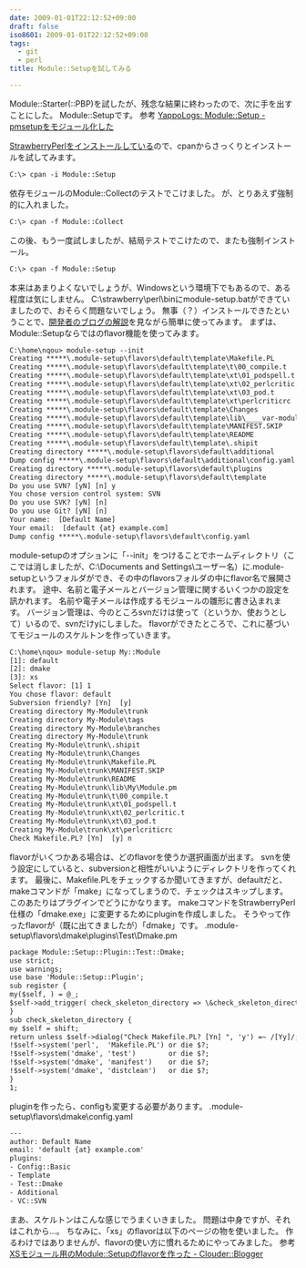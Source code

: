 ```yaml
---
date: 2009-01-01T22:12:52+09:00
draft: false
iso8601: 2009-01-01T22:12:52+09:00
tags:
  - git
  - perl
title: Module::Setupを試してみる

---
```


<p>Module::Starter(::PBP)を試したが、残念な結果に終わったので、次に手を出すことにした。
Module::Setupです。
参考
<a href="http://blog.yappo.jp/yappo/archives/000608.html">YappoLogs: Module::Setup - pmsetupをモジュール化した</a></p>

<p>
<a href="https://www.nqou.net/2008/12/12/221128">StrawberryPerlをインストールしている</a>ので、cpanからさっくりとインストールを試してみます。</p>

```default
C:\> cpan -i Module::Setup
```

<p>依存モジュールのModule::Collectのテストでこけました。
が、とりあえず強制的に入れました。</p>

```default
C:\> cpan -f Module::Collect
```

<p>この後、もう一度試しましたが、結局テストでこけたので、またも強制インストール。</p>

```default
C:\> cpan -f Module::Setup
```

<p>本来はあまりよくないでしょうが、Windowsという環境下でもあるので、ある程度は気にしません。
C:&#92;strawberry&#92;perl&#92;binにmodule-setup.batができていましたので、おそらく問題ないでしょう。
無事（？）インストールできたということで、<a href="http://blog.yappo.jp/yappo/archives/000608.html">開発者のブログの解説</a>を見ながら簡単に使ってみます。
まずは、Module::Setupならではのflavor機能を使ってみます。</p>

```default
C:\home\nqou> module-setup --init
Creating *****\.module-setup\flavors\default\template\Makefile.PL
Creating *****\.module-setup\flavors\default\template\t\00_compile.t
Creating *****\.module-setup\flavors\default\template\xt\01_podspell.t
Creating *****\.module-setup\flavors\default\template\xt\02_perlcritic.t
Creating *****\.module-setup\flavors\default\template\xt\03_pod.t
Creating *****\.module-setup\flavors\default\template\xt\perlcriticrc
Creating *****\.module-setup\flavors\default\template\Changes
Creating *****\.module-setup\flavors\default\template\lib\____var-module_path-var____.pm
Creating *****\.module-setup\flavors\default\template\MANIFEST.SKIP
Creating *****\.module-setup\flavors\default\template\README
Creating *****\.module-setup\flavors\default\template\.shipit
Creating directory *****\.module-setup\flavors\default\additional
Dump config *****\.module-setup\flavors\default\additional\config.yaml
Creating directory *****\.module-setup\flavors\default\plugins
Creating directory *****\.module-setup\flavors\default\template
Do you use SVN? [yN] [n] y
You chose version control system: SVN
Do you use SVK? [yN] [n]
Do you use Git? [yN] [n]
Your name:  [Default Name]
Your email:  [default {at} example.com]
Dump config *****\.module-setup\flavors\default\config.yaml
```

<p>module-setupのオプションに「--init」をつけることでホームディレクトリ（ここでは消しましたが、C:&#92;Documents and Settings&#92;ユーザー名）に.module-setupというフォルダができ、その中のflavorsフォルダの中にflavor名で展開されます。
途中、名前と電子メールとバージョン管理に関するいくつかの設定を訊かれます。
名前や電子メールは作成するモジュールの雛形に書き込まれます。
バージョン管理は、今のところsvnだけは使って（というか、使おうとして）いるので、svnだけyにしました。
flavorができたところで、これに基づいてモジュールのスケルトンを作っていきます。</p>

```default
C:\home\nqou> module-setup My::Module
[1]: default
[2]: dmake
[3]: xs
Select flavor: [1] 1
You chose flavor: default
Subversion friendly? [Yn]  [y]
Creating directory My-Module\trunk
Creating directory My-Module\tags
Creating directory My-Module\branches
Creating directory My-Module\trunk
Creating My-Module\trunk\.shipit
Creating My-Module\trunk\Changes
Creating My-Module\trunk\Makefile.PL
Creating My-Module\trunk\MANIFEST.SKIP
Creating My-Module\trunk\README
Creating My-Module\trunk\lib\My\Module.pm
Creating My-Module\trunk\t\00_compile.t
Creating My-Module\trunk\xt\01_podspell.t
Creating My-Module\trunk\xt\02_perlcritic.t
Creating My-Module\trunk\xt\03_pod.t
Creating My-Module\trunk\xt\perlcriticrc
Check Makefile.PL? [Yn]  [y] n
```

<p>flavorがいくつかある場合は、どのflavorを使うか選択画面が出ます。
svnを使う設定にしていると、subversionと相性がいいようにディレクトリを作ってくれます。
最後に、Makefile.PLをチェックするか聞いてきますが、defaultだと、makeコマンドが「make」になってしまうので、チェックはスキップします。
このあたりはプラグインでどうにかなります。
makeコマンドをStrawberryPerl仕様の「dmake.exe」に変更するためにpluginを作成しました。
そうやって作ったflavorが（既に出てきましたが）「dmake」です。
.module-setup&#92;flavors&#92;dmake&#92;plugins&#92;Test&#92;Dmake.pm</p>

```default
package Module::Setup::Plugin::Test::Dmake;
use strict;
use warnings;
use base 'Module::Setup::Plugin';
sub register {
my($self, ) = @_;
$self->add_trigger( check_skeleton_directory => \&check_skeleton_directory );
}
sub check_skeleton_directory {
my $self = shift;
return unless $self->dialog("Check Makefile.PL? [Yn] ", 'y') =~ /[Yy]/;
!$self->system('perl',  'Makefile.PL') or die $?;
!$self->system('dmake', 'test')        or die $?;
!$self->system('dmake', 'manifest')    or die $?;
!$self->system('dmake', 'distclean')   or die $?;
}
1;
```

<p>pluginを作ったら、configも変更する必要があります。
.module-setup&#92;flavors&#92;dmake&#92;config.yaml</p>

```default
---
author: Default Name
email: 'default {at} example.com'
plugins:
- Config::Basic
- Template
- Test::Dmake
- Additional
- VC::SVN
```

<p>まあ、スケルトンはこんな感じでうまくいきました。
問題は中身ですが、それはこれから&#133;。
ちなみに、「xs」のflavorは以下のページの物を使いました。
作るわけではありませんが、flavorの使い方に慣れるためにやってみました。
参考
<a href="http://blog.clouder.jp/archives/001094.html">XSモジュール用のModule::Setupのflavorを作った - Clouder::Blogger</a></p>
    	